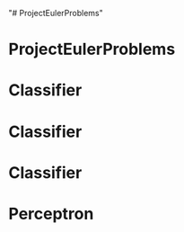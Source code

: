 "# ProjectEulerProblems" 
# ProjectEulerProblems
# Classifier
# Classifier
# Classifier
# Perceptron
